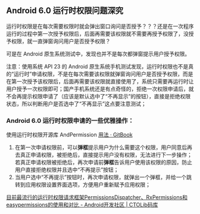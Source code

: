 ## Android 6.0 运行时权限问题深究

运行时权限是在每次需要权限时就会弹出窗口询问是否授予？？？还是在一次程序运行的过程中第一次授予权限后，后面再需要该权限就不需要再授予权限了，没授予权限，就一直弹窗询问用户是否授予权限？

可是在 Android 原生系统测试中，发现也并不是每次都弹窗提示用户授予权限。

注意：使用系统 API 23 的 Android 原生系统手机测试发现，运行时权限也不是真的“运行时”申请权限，不是在每次需要该权限就弹窗询问用户是否授予权限，而是在第一次授予该权限后，后面再需要该权限就直接使用了，系统只需要再运行时让用户授予一次权限即可；国产手机系统还是有点奇怪的，拒绝一次权限申请后，就不会再提示权限申请了（应该是默认选中了“不再显示”的按钮），直接是拒绝权限状态，所以判断用户是否选中了“不再显示”这点要注意测试；

### Android 6.0 运行时权限申请的一些优雅操作：

使用运行时权限开源库 AndPermission
[用法 · GitBook](http://www.yanzhenjie.com/AndPermission/cn/usage.html)

1. 在第一次申请权限前，可以**弹框**提示用户为什么需要这个权限，用户同意后再去真正申请权限，被拒绝后，直接提示用户没有权限，无法进行下一步操作；若真正申请权限被拒绝后，再次申请前**弹框**告诉用户使用该权限的原因，防止用户直接拒绝权限并且选中“不再提示”按钮；
2. 当用户选中“不再提示”按钮时，再次申请权限，就弹出一个弹框，并给一个跳转到应用权限设置界面选项，方便用户重新赋予应用权限；

[目前最流行的运行时权限请求框架PermissionsDispatcher、RxPermissions和easypermissions的使用和对比 \- Android开发社区 \| CTOLib码库](https://www.ctolib.com/topics-119432.html)